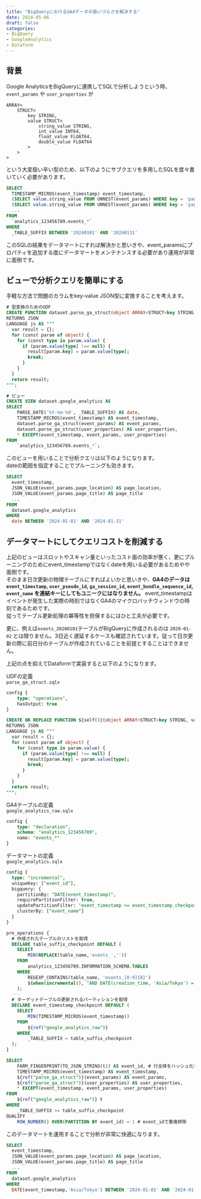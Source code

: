 ```yaml
---
title: "BigQueryにおけるGA4データの扱いづらさを解決する"
date: 2024-05-06
draft: false
categories:
- BigQuery
- GoogleAnalytics
- Dataform
---
```


## 背景

Google AnalyticsをBigQueryに連携してSQLで分析しようという時、`event_params` や `user_properties` が 

```
ARRAY<
    STRUCT<
        key STRING, 
        value STRUCT<
            string_value STRING, 
            int_value INT64, 
            float_value FLOAT64, 
            double_value FLOAT64
        >
    >
>
```

という大変扱い辛い型のため、以下のようにサブクエリを多用したSQLを度々書いていく必要があります。

```sql
SELECT
  TIMESTAMP_MICROS(event_timestamp) event_timestamp,
  (SELECT value.string_value FROM UNNEST(event_params) WHERE key = 'page_location') AS page_location,
  (SELECT value.string_value FROM UNNEST(event_params) WHERE key = 'page_title') AS page_title,
  ...
FROM
  `analytics_123456789.events_*`
WHERE
  _TABLE_SUFFIX BETWEEN '20240101' AND '20240131'
```

このSQLの結果をデータマートにすれば解決かと思いきや、event_paramsにプロパティを追加する度にデータマートをメンテナンスする必要があり運用が非常に面倒です。

## ビューで分析クエリを簡単にする

手軽な方法で問題のカラムをkey-value JSON型に変換することを考えます。

```sql
# 型変換のためのUDF
CREATE FUNCTION dataset.parse_ga_struct(object ARRAY<STRUCT<key STRING, value STRUCT<string_value STRING, int_value INT64, float_value FLOAT64, double_value FLOAT64>>>)
RETURNS JSON
LANGUAGE js AS """
  var result = {};
  for (const param of object) {
    for (const type in param.value) {
      if (param.value[type] !== null) {
        result[param.key] = param.value[type];
        break;
      }
    }
  }
  return result;
""";
```

```sql
# ビュー
CREATE VIEW dataset.google_analytics AS
SELECT
    PARSE_DATE('%Y-%m-%d', _TABLE_SUFFIX) AS date,
    TIMESTAMP_MICROS(event_timestamp) AS event_timestamp,
    dataset.parse_ga_struct(event_params) AS event_params,
    dataset.parse_ga_struct(user_properties) AS user_properties,
    * EXCEPT(event_timestamp, event_params, user_properties)
FROM
    `analytics_123456789.events_*`;
```

このビューを用いることで分析クエリは以下のようになります。  
dateの範囲を指定することでプルーニングも効きます。

```sql
SELECT
  event_timestamp,
  JSON_VALUE(event_params.page_location) AS page_location,
  JSON_VALUE(event_params.page_title) AS page_title
  ...
FROM
  dataset.google_analytics
WHERE
  date BETWEEN '2024-01-01' AND '2024-01-31'
```

## データマートにしてクエリコストを削減する

上記のビューはスロットやスキャン量といったコスト面の効率が悪く、更にプルーニングのためにevent_timestampではなくdateを用いる必要があるためやや面倒です。  
そのまま日次更新の物理テーブルにすればよいかと思いきや、**GA4のデータは `event_timestamp`, `user_pseudo_id`, `ga_session_id`, `event_bundle_sequence_id`, `event_name` を連結キーにしてもユニークにはなりません。** event_timestampはイベントが発生した実際の時刻ではなくGA4のマイクロバッチウィンドウの時刻であるためです。  
従ってテーブル更新処理の冪等性を担保するにはひと工夫が必要です。

更に、例えば`events_20200101`テーブルがBigQueryに作成されるのは `2020-01-02` とは限りません。3日近く遅延するケースも確認されています。従って日次更新の際に前日分のテーブルが作成されていることを前提とすることはできません。

上記の点を抑えてDataformで実装すると以下のようになります。


UDFの定義  
`parse_ga_struct.sqlx`
```sql
config {
    type: "operations",
    hasOutput: true
}

CREATE OR REPLACE FUNCTION ${self()}(object ARRAY<STRUCT<key STRING, value STRUCT<string_value STRING, int_value INT64, float_value FLOAT64, double_value FLOAT64>>>)
RETURNS JSON
LANGUAGE js AS """
  var result = {};
  for (const param of object) {
    for (const type in param.value) {
      if (param.value[type] !== null) {
        result[param.key] = param.value[type];
        break;
      }
    }
  }
  return result;
""";

```

GA4テーブルの定義  
`google_analytics_raw.sqlx`
```sql
config {
    type: "declaration",
    schema: "analytics_123456789",
    name: "events_*"
}
```

データマートの定義  
`google_analytics.sqlx`
```sql
config {
  type: "incremental",
  uniqueKey: ["event_id"],
  bigquery: {
    partitionBy: "DATE(event_timestamp)",
    requirePartitionFilter: true,
    updatePartitionFilter: "event_timestamp >= event_timestamp_checkpoint",
    clusterBy: ["event_name"]
  }
}

pre_operations {
  # 作成されたテーブルのリストを取得
  DECLARE table_suffix_checkpoint DEFAULT (
    SELECT
        MIN(REPLACE(table_name,'events_',''))
    FROM
        analytics_123456789.INFORMATION_SCHEMA.TABLES
    WHERE
        REGEXP_CONTAINS(table_name, 'events_[0-9]{8}')
        ${when(incremental(), "AND DATE(creation_time, 'Asia/Tokyo') = DATE_SUB(CURRENT_DATE('Asia/Tokyo'), INTERVAL 1 DAY)"}
    );
  ---
  # ターゲットテーブルの更新されるパーティションを取得
  DECLARE event_timestamp_checkpoint DEFAULT (
    SELECT
        MIN(TIMESTAMP_MICROS(event_timestamp))
    FROM
        ${ref("google_analytics_raw")}
    WHERE
        _TABLE_SUFFIX = table_suffix_checkpoint
  );
}

SELECT
    FARM_FINGERPRINT(TO_JSON_STRING(t)) AS event_id, # 行全体をハッシュ化してユニークキーにする
    TIMESTAMP_MICROS(event_timestamp) AS event_timestamp,
    ${ref("parse_ga_struct")}(event_params) AS event_params,
    ${ref("parse_ga_struct")}(user_properties) AS user_properties,
    * EXCEPT(event_timestamp, event_params, user_properties)
FROM
    ${ref("google_analytics_raw")} t
WHERE
    _TABLE_SUFFIX >= table_suffix_checkpoint
QUALIFY
    ROW_NUMBER() OVER(PARTITION BY event_id) = 1 # event_idで重複排除
```

このデータマートを運用することで分析が非常に快適になります。

```sql
SELECT
  event_timestamp,
  JSON_VALUE(event_params.page_location) AS page_location,
  JSON_VALUE(event_params.page_title) AS page_title
  ...
FROM
  dataset.google_analytics
WHERE
  DATE(event_timestamp,'Asia/Tokyo') BETWEEN '2024-01-01' AND '2024-01-31'
```
